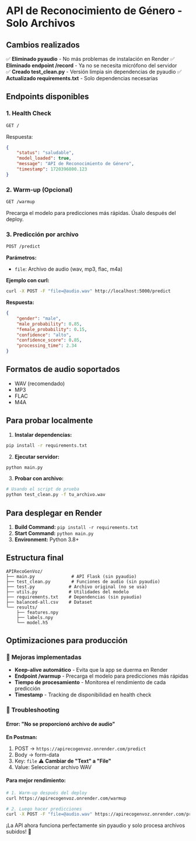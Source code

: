 # API de Reconocimiento de Género - Solo Archivos

## Cambios realizados

✅ **Eliminado pyaudio** - No más problemas de instalación en Render
✅ **Eliminado endpoint /record** - Ya no se necesita micrófono del servidor  
✅ **Creado test_clean.py** - Versión limpia sin dependencias de pyaudio
✅ **Actualizado requirements.txt** - Solo dependencias necesarias

## Endpoints disponibles

### 1. Health Check
```bash
GET /
```

Respuesta:
```json
{
    "status": "saludable",
    "model_loaded": true,
    "message": "API de Reconocimiento de Género",
    "timestamp": 1720396800.123
}
```

### 2. Warm-up (Opcional)
```bash
GET /warmup
```

Precarga el modelo para predicciones más rápidas. Úsalo después del deploy.

### 3. Predicción por archivo
```bash
POST /predict
```

**Parámetros:**
- `file`: Archivo de audio (wav, mp3, flac, m4a)

**Ejemplo con curl:**
```bash
curl -X POST -F "file=@audio.wav" http://localhost:5000/predict
```

**Respuesta:**
```json
{
    "gender": "male",
    "male_probability": 0.85,
    "female_probability": 0.15,
    "confidence": "alto",
    "confidence_score": 0.85,
    "processing_time": 2.34
}
```

## Formatos de audio soportados
- WAV (recomendado)
- MP3
- FLAC  
- M4A

## Para probar localmente

1. **Instalar dependencias:**
```bash
pip install -r requirements.txt
```

2. **Ejecutar servidor:**
```bash
python main.py
```

3. **Probar con archivo:**
```bash
# Usando el script de prueba
python test_clean.py -f tu_archivo.wav
```

## Para desplegar en Render

1. **Build Command:** `pip install -r requirements.txt`
2. **Start Command:** `python main.py`
3. **Environment:** Python 3.8+

## Estructura final
```
APIRecoGenVoz/
├── main.py              # API Flask (sin pyaudio)
├── test_clean.py        # Funciones de audio (sin pyaudio)  
├── test.py             # Archivo original (no se usa)
├── utils.py            # Utilidades del modelo
├── requirements.txt    # Dependencias (sin pyaudio)
├── balanced-all.csv    # Dataset
└── results/
    ├── features.npy
    ├── labels.npy
    └── model.h5
```

## Optimizaciones para producción

### 🚀 **Mejoras implementadas**
- **Keep-alive automático** - Evita que la app se duerma en Render
- **Endpoint /warmup** - Precarga el modelo para predicciones más rápidas  
- **Tiempo de procesamiento** - Monitorea el rendimiento de cada predicción
- **Timestamp** - Tracking de disponibilidad en health check

### 🚨 **Troubleshooting**

#### **Error: "No se proporcionó archivo de audio"**
**En Postman:**
1. POST → `https://apirecogenvoz.onrender.com/predict`
2. Body → form-data
3. Key: `file` ⚠️ **Cambiar de "Text" a "File"**
4. Value: Seleccionar archivo WAV

#### **Para mejor rendimiento:**
```bash
# 1. Warm-up después del deploy
curl https://apirecogenvoz.onrender.com/warmup

# 2. Luego hacer predicciones
curl -X POST -F "file=@audio.wav" https://apirecogenvoz.onrender.com/predict
```

¡La API ahora funciona perfectamente sin pyaudio y solo procesa archivos subidos! 🎉
